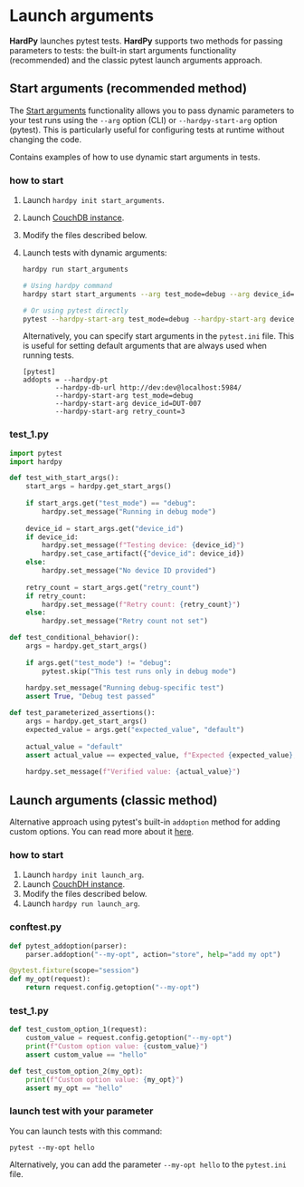 # Launch arguments

**HardPy** launches pytest tests.
**HardPy** supports two methods for passing parameters to tests: the built-in start arguments functionality (recommended) and the classic pytest launch arguments approach.

## Start arguments (recommended method)

The [Start arguments](../documentation/pytest_hardpy.md#get_start_args) functionality allows you to pass dynamic parameters to your test runs using the `--arg` option (CLI) or `--hardpy-start-arg` option (pytest).
This is particularly useful for configuring tests at runtime without changing the code.

Contains examples of how to use dynamic start arguments in tests.

### how to start

1. Launch `hardpy init start_arguments`.
2. Launch [CouchDB instance](../documentation/database.md#couchdb-instance).
3. Modify the files described below.
4. Launch tests with dynamic arguments:

    ```bash
    hardpy run start_arguments

    # Using hardpy command
    hardpy start start_arguments --arg test_mode=debug --arg device_id=DUT-007 --arg retry_count=3

    # Or using pytest directly
    pytest --hardpy-start-arg test_mode=debug --hardpy-start-arg device_id=DUT-007 --hardpy-start-arg retry_count=3
    ```

    Alternatively, you can specify start arguments in the `pytest.ini` file.
    This is useful for setting default arguments that are always used when running tests.

    ```pytest
    [pytest]
    addopts = --hardpy-pt
            --hardpy-db-url http://dev:dev@localhost:5984/
            --hardpy-start-arg test_mode=debug
            --hardpy-start-arg device_id=DUT-007
            --hardpy-start-arg retry_count=3
    ```

### test_1.py

```python
import pytest
import hardpy

def test_with_start_args():
    start_args = hardpy.get_start_args()
    
    if start_args.get("test_mode") == "debug":
        hardpy.set_message("Running in debug mode")
    
    device_id = start_args.get("device_id")
    if device_id:
        hardpy.set_message(f"Testing device: {device_id}")
        hardpy.set_case_artifact({"device_id": device_id})
    else:
        hardpy.set_message("No device ID provided")
    
    retry_count = start_args.get("retry_count")
    if retry_count:
        hardpy.set_message(f"Retry count: {retry_count}")
    else:
        hardpy.set_message("Retry count not set")

def test_conditional_behavior():
    args = hardpy.get_start_args()
    
    if args.get("test_mode") != "debug":
        pytest.skip("This test runs only in debug mode")
    
    hardpy.set_message("Running debug-specific test")
    assert True, "Debug test passed"

def test_parameterized_assertions():
    args = hardpy.get_start_args()
    expected_value = args.get("expected_value", "default")
    
    actual_value = "default"
    assert actual_value == expected_value, f"Expected {expected_value}, got {actual_value}"
    
    hardpy.set_message(f"Verified value: {actual_value}")
```

## Launch arguments (classic method)

Alternative approach using pytest's built-in `addoption` method for adding custom options.
You can read more about it [here](https://docs.pytest.org/en/stable/example/simple.html#how-to-change-command-line-options-defaults).

### how to start

1. Launch `hardpy init launch_arg`.
2. Launch [CouchDH instance](../documentation/database.md#couchdb-instance).
3. Modify the files described below.
4. Launch `hardpy run launch_arg`.

### conftest.py

```python
def pytest_addoption(parser):
    parser.addoption("--my-opt", action="store", help="add my opt")

@pytest.fixture(scope="session")
def my_opt(request):
    return request.config.getoption("--my-opt")
```

### test_1.py

```python
def test_custom_option_1(request):
    custom_value = request.config.getoption("--my-opt")
    print(f"Custom option value: {custom_value}")
    assert custom_value == "hello"

def test_custom_option_2(my_opt):
    print(f"Custom option value: {my_opt}")
    assert my_opt == "hello"
```

### launch test with your parameter

You can launch tests with this command:

```
pytest --my-opt hello
```

Alternatively, you can add the parameter `--my-opt hello` to the `pytest.ini` file.
